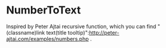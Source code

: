 NumberToText
============

Inspired by Peter Ajtai recursive function, which you can find "(classname)link text(title tooltip)":http://peter-ajtai.com/examples/numbers.php .
